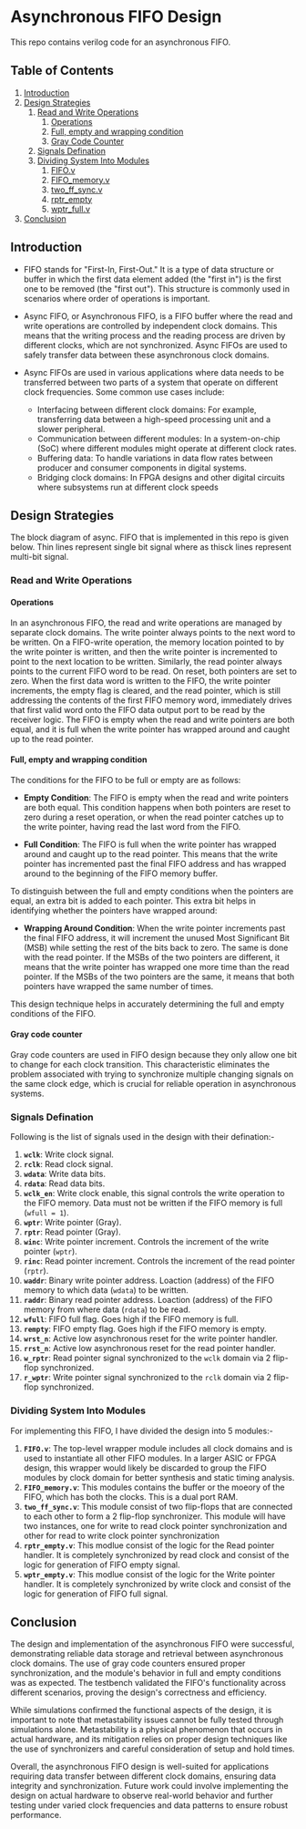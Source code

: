 # Asynchronous FIFO Design

This repo contains verilog code for an asynchronous FIFO.

## Table of Contents
1. [Introduction](#introduction)
2. [Design Strategies](#design-space-exploration-and-design-strategies)
    1. [Read and Write Operations](#read-and-write-operations)
        1. [Operations](#operations)
        2. [Full, empty and wrapping condition](#full-empty-and-wrapping-condition)
        3. [Gray Code Counter](#gray-code-counter)
    2. [Signals Defination](#signals-defination)
    3. [Dividing System Into Modules](#dividing-system-into-modules)
        1. [FIFO.v](#fifov)
        2. [FIFO_memory.v](#fifo_memoryv)
        3. [two_ff_sync.v](#two_ff_syncv)
        4. [rptr_empty](#rptr_emptyv)
        5. [wptr_full.v](#wptr_fullv)
3. [Conclusion](#conclusion)

## Introduction

- FIFO stands for "First-In, First-Out." It is a type of data structure or buffer in which the first data element added (the "first in") is the first one to be removed (the "first out"). This structure is commonly used in scenarios where order of operations is important.
- Async FIFO, or Asynchronous FIFO, is a FIFO buffer where the read and write operations are controlled by independent clock domains. This means that the writing process and the reading process are driven by different clocks, which are not synchronized. Async FIFOs are used to safely transfer data between these asynchronous clock domains.
- Async FIFOs are used in various applications where data needs to be transferred between two parts of a system that operate on different clock frequencies. Some common use cases include:

    - Interfacing between different clock domains: For example, transferring data between a high-speed processing unit and a slower peripheral.
    - Communication between different modules: In a system-on-chip (SoC) where different modules might operate at different clock rates.
    - Buffering data: To handle variations in data flow rates between producer and consumer components in digital systems.
    - Bridging clock domains: In FPGA designs and other digital circuits where subsystems run at different clock speeds

## Design Strategies

The block diagram of async. FIFO that is implemented in this repo is given below. Thin lines represent single bit signal where as thisck lines represent multi-bit signal.

### Read and Write Operations

#### Operations
In an asynchronous FIFO, the read and write operations are managed by separate clock domains. The write pointer always points to the next word to be written. On a FIFO-write operation, the memory location pointed to by the write pointer is written, and then the write pointer is incremented to point to the next location to be written. Similarly, the read pointer always points to the current FIFO word to be read. On reset, both pointers are set to zero. When the first data word is written to the FIFO, the write pointer increments, the empty flag is cleared, and the read pointer, which is still addressing the contents of the first FIFO memory word, immediately drives that first valid word onto the FIFO data output port to be read by the receiver logic. The FIFO is empty when the read and write pointers are both equal, and it is full when the write pointer has wrapped around and caught up to the read pointer.

#### Full, empty and wrapping condition
The conditions for the FIFO to be full or empty are as follows:

- **Empty Condition**: The FIFO is empty when the read and write pointers are both equal. This condition happens when both pointers are reset to zero during a reset operation, or when the read pointer catches up to the write pointer, having read the last word from the FIFO.

- **Full Condition**: The FIFO is full when the write pointer has wrapped around and caught up to the read pointer. This means that the write pointer has incremented past the final FIFO address and has wrapped around to the beginning of the FIFO memory buffer.

To distinguish between the full and empty conditions when the pointers are equal, an extra bit is added to each pointer. This extra bit helps in identifying whether the pointers have wrapped around:

- **Wrapping Around Condition**: When the write pointer increments past the final FIFO address, it will increment the unused Most Significant Bit (MSB) while setting the rest of the bits back to zero. The same is done with the read pointer. If the MSBs of the two pointers are different, it means that the write pointer has wrapped one more time than the read pointer. If the MSBs of the two pointers are the same, it means that both pointers have wrapped the same number of times.

This design technique helps in accurately determining the full and empty conditions of the FIFO.

#### Gray code counter

Gray code counters are used in FIFO design because they only allow one bit to change for each clock transition. This characteristic eliminates the problem associated with trying to synchronize multiple changing signals on the same clock edge, which is crucial for reliable operation in asynchronous systems.

### Signals Defination

Following is the list of signals used in the design with their defination:-

1. **``wclk``**: Write clock signal.
2. **``rclk``**: Read clock signal.
3. **``wdata``**: Write data bits.
4. **``rdata``**: Read data bits.
5. **``wclk_en``**: Write clock enable, this signal controls the write operation to the FIFO memory. Data must not be written if the FIFO memory is full (``wfull = 1``).
6. **``wptr``**: Write pointer (Gray).
7. **``rptr``**: Read pointer (Gray).
8. **``winc``**: Write pointer increment. Controls the increment of the write pointer (``wptr``).
9. **``rinc``**: Read pointer increment. Controls the increment of the read pointer (``rptr``).
10. **``waddr``**: Binary write pointer address. Loaction (address) of the FIFO memory to which data (``wdata``) to be written.
11. **``raddr``**: Binary read pointer address. Loaction (address) of the FIFO memory from where data (``rdata``) to be read.
12. **``wfull``**: FIFO full flag. Goes high if the FIFO memory is full.
13. **``rempty``**: FIFO empty flag. Goes high if the FIFO memory is empty.
14. **``wrst_n``**: Active low asynchronous reset for the write pointer handler.
15. **``rrst_n``**: Active low asynchronous reset for the read pointer handler.
16. **``w_rptr``**: Read pointer signal synchronized to the ``wclk`` domain via 2 flip-flop synchronized.  
17. **``r_wptr``**: Write pointer signal synchronized to the ``rclk`` domain via 2 flip-flop synchronized. 

### Dividing System Into Modules
For implementing this FIFO, I have divided the design into 5 modules:-

1. **``FIFO.v``**: The top-level wrapper module includes all clock domains and is used to instantiate all other FIFO modules. In a larger ASIC or FPGA design, this wrapper would likely be discarded to group the FIFO modules by clock domain for better synthesis and static timing analysis.
2. **``FIFO_memory.v``**: This modules contains the buffer or the moeory of the FIFO, which has both the clocks. This is a dual port RAM.
3. **``two_ff_sync.v``**: This module consist of two flip-flops that are connected to each other to form a 2 flip-flop synchronizer. This module will have two instances, one for write to read clock pointer synchronization and other for read to write clock pointer synchronization
4. **``rptr_empty.v``**: This modlue consist of the logic for the Read pointer handler. It is completely synchronized by read clock and consist of the logic for generation of FIFO empty signal.
5. **``wptr_empty.v``**: This modlue consist of the logic for the Write pointer handler. It is completely synchronized by write clock and consist of the logic for generation of FIFO full signal.

## Conclusion

The design and implementation of the asynchronous FIFO were successful, demonstrating reliable data storage and retrieval between asynchronous clock domains. The use of gray code counters ensured proper synchronization, and the module's behavior in full and empty conditions was as expected. The testbench validated the FIFO's functionality across different scenarios, proving the design's correctness and efficiency.

While simulations confirmed the functional aspects of the design, it is important to note that metastability issues cannot be fully tested through simulations alone. Metastability is a physical phenomenon that occurs in actual hardware, and its mitigation relies on proper design techniques like the use of synchronizers and careful consideration of setup and hold times.

Overall, the asynchronous FIFO design is well-suited for applications requiring data transfer between different clock domains, ensuring data integrity and synchronization. Future work could involve implementing the design on actual hardware to observe real-world behavior and further testing under varied clock frequencies and data patterns to ensure robust performance.

